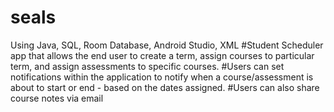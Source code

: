 # seals
Using Java, SQL, Room Database, Android Studio, XML
#Student Scheduler app that allows the end user to create a term, assign courses to particular term, and assign assessments to specific courses.
#Users can set notifications within the application to notify when a course/assessment is about to start or end - based on the dates assigned.
#Users can also share course notes via email
